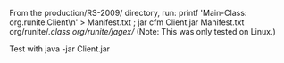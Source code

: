 From the production/RS-2009/ directory, run:
printf 'Main-Class: org.runite.Client\n' > Manifest.txt ; jar cfm Client.jar Manifest.txt org/runite/*.class org/runite/jagex/*
(Note: This was only tested on Linux.)

Test with
java -jar Client.jar
